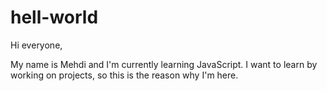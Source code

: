 # hell-world

Hi everyone,

My name is Mehdi and I'm currently learning JavaScript. I want to learn by working on projects, so this is the reason why I'm here. 
